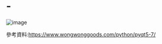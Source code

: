# -

![image](https://user-images.githubusercontent.com/74965449/153118494-aecdf7d2-e925-4057-b663-68c6b7a4f8a0.png)

參考資料:https://www.wongwonggoods.com/python/pyqt5-7/
